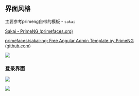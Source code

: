 ## 界面风格

主要参考primeng自带的模板 - `sakai`

[Sakai - PrimeNG (primefaces.org)](https://www.primefaces.org/sakai-ng/#)

[primefaces/sakai-ng: Free Angular Admin Template by PrimeNG (github.com)](https://github.com/primefaces/sakai-ng)

![](https://youpai.roccoshi.top/img/202203091522807.png)

### 登录界面

![](https://youpai.roccoshi.top/img/202203091528095.png)

![](https://youpai.roccoshi.top/img/202203091701253.png)